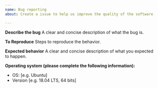 ```yaml
---
name: Bug reporting
about: Create a issue to help us improve the quality of the software

---
```


**Describe the bug**
A clear and concise description of what the bug is.

**To Reproduce**
Steps to reproduce the behavior.

**Expected behavior**
A clear and concise description of what you expected to happen.

**Operating system (please complete the following information):**
 - OS: [e.g. Ubuntu]
 - Version [e.g. 18.04 LTS, 64 bits]
